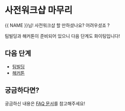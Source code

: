 # 사전워크샵 마무리

{{ NAME }}님! 사전워크샵 할 만하셨나요? 어려우셨죠 ?

팀빌딩과 해커톤이 준비되어 있으니 다음 단계도 화이팅입니다! 


## 다음 단계

- [팀빌딩](https://hgrd.kr/teambuilding-guide)
- [해커톤](https://hgrd.kr/hackathon-guide)


## 궁금하다면?

궁금하신 내용은 [FAQ 문서](https://hgrd.kr/faq)를 참고해주세요!
